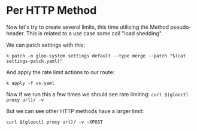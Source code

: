 # Per HTTP Method

Now let's try to create several limits, this time utilizing the Method pseudo-header. This is related to a use 
case some call "load shedding". 

We can patch settings with this:

`k patch -n gloo-system settings default --type merge --patch "$(cat settings-patch.yaml)"`

And apply the rate limit actions to our route:

`k apply -f vs.yaml`


Now if we run this a few times we should see rate limiting:
`curl $(glooctl proxy url)/ -v`

But we can see other HTTP methods have a larger limit:

`curl $(glooctl proxy url)/ -v -XPOST`


